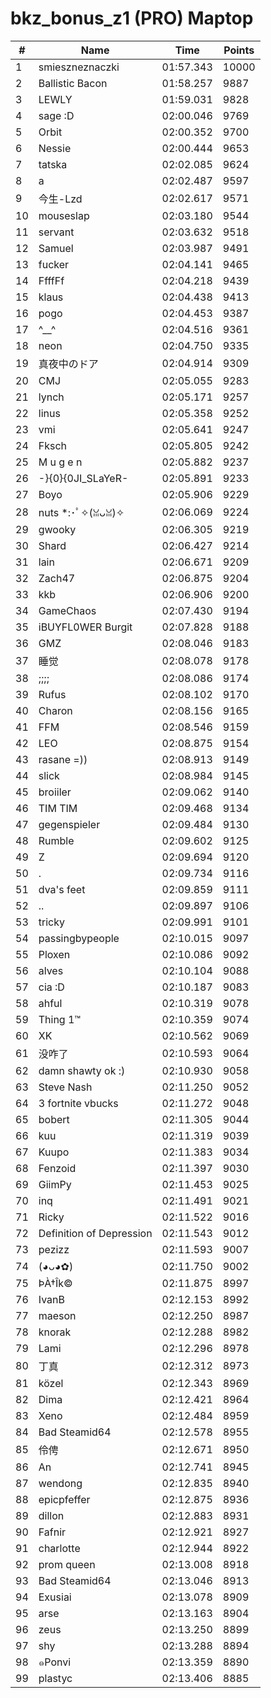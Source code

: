 # bkz_bonus_z1 (PRO) Maptop

|  # | Name | Time | Points |
|-------------- | -------------- | -------------- | -------------- | 
| 1 | smieszneznaczki | 01:57.343 | 10000 | 
| 2 | Ballistic Bacon | 01:58.257 | 9887 | 
| 3 | LEWLY | 01:59.031 | 9828 | 
| 4 | sage :D | 02:00.046 | 9769 | 
| 5 | Orbit | 02:00.352 | 9700 | 
| 6 | Nessie | 02:00.444 | 9653 | 
| 7 | tatska | 02:02.085 | 9624 | 
| 8 | a | 02:02.487 | 9597 | 
| 9 | 今生-Lzd | 02:02.617 | 9571 | 
| 10 | mouseslap | 02:03.180 | 9544 | 
| 11 | servant | 02:03.632 | 9518 | 
| 12 | Samuel | 02:03.987 | 9491 | 
| 13 | fucker | 02:04.141 | 9465 | 
| 14 | FfffFf | 02:04.218 | 9439 | 
| 15 | klaus | 02:04.438 | 9413 | 
| 16 | pogo | 02:04.453 | 9387 | 
| 17 | ^__^ | 02:04.516 | 9361 | 
| 18 | neon | 02:04.750 | 9335 | 
| 19 | 真夜中のドア | 02:04.914 | 9309 | 
| 20 | CMJ | 02:05.055 | 9283 | 
| 21 | lynch | 02:05.171 | 9257 | 
| 22 | linus | 02:05.358 | 9252 | 
| 23 | vmi | 02:05.641 | 9247 | 
| 24 | Fksch | 02:05.805 | 9242 | 
| 25 | M u g e n | 02:05.882 | 9237 | 
| 26 | -}{0}{0JI_SLaYeR- | 02:05.891 | 9233 | 
| 27 | Boyo | 02:05.906 | 9229 | 
| 28 | nuts *:･ﾟ✧(ꈍᴗꈍ)✧ | 02:06.069 | 9224 | 
| 29 | gwooky | 02:06.305 | 9219 | 
| 30 | Shard | 02:06.427 | 9214 | 
| 31 | lain | 02:06.671 | 9209 | 
| 32 | Zach47 | 02:06.875 | 9204 | 
| 33 | kkb | 02:06.906 | 9200 | 
| 34 | GameChaos | 02:07.430 | 9194 | 
| 35 | iBUYFL0WER Burgit | 02:07.828 | 9188 | 
| 36 | GMZ | 02:08.046 | 9183 | 
| 37 | 睡觉 | 02:08.078 | 9178 | 
| 38 | ;;;; | 02:08.086 | 9174 | 
| 39 | Rufus | 02:08.102 | 9170 | 
| 40 | Charon | 02:08.156 | 9165 | 
| 41 | FFM | 02:08.546 | 9159 | 
| 42 | LEO | 02:08.875 | 9154 | 
| 43 | rasane =)) | 02:08.913 | 9149 | 
| 44 | slick | 02:08.984 | 9145 | 
| 45 | broiiler | 02:09.062 | 9140 | 
| 46 | TIM TIM | 02:09.468 | 9134 | 
| 47 | gegenspieler | 02:09.484 | 9130 | 
| 48 | Rumble | 02:09.602 | 9125 | 
| 49 | Z | 02:09.694 | 9120 | 
| 50 | . | 02:09.734 | 9116 | 
| 51 | dva's feet | 02:09.859 | 9111 | 
| 52 | .. | 02:09.897 | 9106 | 
| 53 | tricky | 02:09.991 | 9101 | 
| 54 | passingbypeople | 02:10.015 | 9097 | 
| 55 | Ploxen | 02:10.086 | 9092 | 
| 56 | alves | 02:10.104 | 9088 | 
| 57 | cia :D | 02:10.187 | 9083 | 
| 58 | ahful | 02:10.319 | 9078 | 
| 59 | Thing 1™ | 02:10.359 | 9074 | 
| 60 | XK | 02:10.562 | 9069 | 
| 61 | 没咋了 | 02:10.593 | 9064 | 
| 62 | damn shawty ok :) | 02:10.930 | 9058 | 
| 63 | Steve Nash | 02:11.250 | 9052 | 
| 64 | 3 fortnite vbucks | 02:11.272 | 9048 | 
| 65 | bobert | 02:11.305 | 9044 | 
| 66 | kuu | 02:11.319 | 9039 | 
| 67 | Kuupo | 02:11.383 | 9034 | 
| 68 | Fenzoid | 02:11.397 | 9030 | 
| 69 | GiimPy | 02:11.453 | 9025 | 
| 70 | inq | 02:11.491 | 9021 | 
| 71 | Ricky | 02:11.522 | 9016 | 
| 72 | Definition of Depression | 02:11.543 | 9012 | 
| 73 | pezizz | 02:11.593 | 9007 | 
| 74 | (◕ᴗ◕✿) | 02:11.750 | 9002 | 
| 75 | ÞÀ†Îk© | 02:11.875 | 8997 | 
| 76 | IvanB | 02:12.153 | 8992 | 
| 77 | maeson | 02:12.250 | 8987 | 
| 78 | knorak | 02:12.288 | 8982 | 
| 79 | Lami | 02:12.296 | 8978 | 
| 80 | 丁真 | 02:12.312 | 8973 | 
| 81 | közel | 02:12.343 | 8969 | 
| 82 | Dima | 02:12.421 | 8964 | 
| 83 | Xeno | 02:12.484 | 8959 | 
| 84 | Bad Steamid64 | 02:12.578 | 8955 | 
| 85 | 伶俜 | 02:12.671 | 8950 | 
| 86 | An | 02:12.741 | 8945 | 
| 87 | wendong | 02:12.835 | 8940 | 
| 88 | epicpfeffer | 02:12.875 | 8936 | 
| 89 | dillon | 02:12.883 | 8931 | 
| 90 | Fafnir | 02:12.921 | 8927 | 
| 91 | charlotte | 02:12.944 | 8922 | 
| 92 | prom queen | 02:13.008 | 8918 | 
| 93 | Bad Steamid64 | 02:13.046 | 8913 | 
| 94 | Exusiai | 02:13.078 | 8909 | 
| 95 | arse | 02:13.163 | 8904 | 
| 96 | zeus | 02:13.250 | 8899 | 
| 97 | shy | 02:13.288 | 8894 | 
| 98 | ๑Ponvi | 02:13.359 | 8890 | 
| 99 | plastyc | 02:13.406 | 8885 | 

